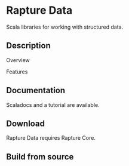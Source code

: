 Rapture Data
============

Scala libraries for working with structured data.

Description
-----------

Overview

Features

Documentation
-------------

Scaladocs and a tutorial are available.

Download
--------

Rapture Data requires Rapture Core.

Build from source
-----------------
